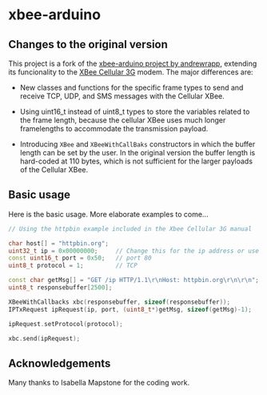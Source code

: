 # xbee-arduino

## Changes to the original version

This project is a fork of the [xbee-arduino project by andrewrapp](https://github.com/andrewrapp/xbee-arduino), extending its funcionality to the [XBee Cellular 3G](https://www.digi.com/products/embedded-systems/digi-xbee/cellular-modems/digi-xbee-cellular-3g) modem. The major differences are:

* New classes and functions for the specific frame types to send and receive TCP, UDP, and SMS messages with the Cellular XBee.

* Using uint16_t instead of uint8_t types to store the variables related to the frame length, because the cellular XBee uses much longer framelengths to accommodate the transmission payload.

* Introducing `XBee` and `XBeeWithCallBaks` constructors in which the buffer length can be set by the user. In the original version the buffer length is hard-coded at 110 bytes, which is not sufficient for the larger payloads of the Cellular XBee.

## Basic usage

Here is the basic usage. More elaborate examples to come...

```cpp
// Using the httpbin example included in the Xbee Cellular 3G manual

char host[] = "httpbin.org";
uint32_t ip = 0x00000000;     // Change this for the ip address or use lookup
const uint16_t port = 0x50;   // port 80
uint8_t protocol = 1;         // TCP

const char getMsg[] = "GET /ip HTTP/1.1\r\nHost: httpbin.org\r\n\r\n";
uint8_t responsebuffer[2500];

XBeeWithCallbacks xbc(responsebuffer, sizeof(responsebuffer));
IPTxRequest ipRequest(ip, port, (uint8_t*)getMsg, sizeof(getMsg)-1);

ipRequest.setProtocol(protocol);

xbc.send(ipRequest);
```
## Acknowledgements


Many thanks to Isabella Mapstone for the coding work.

